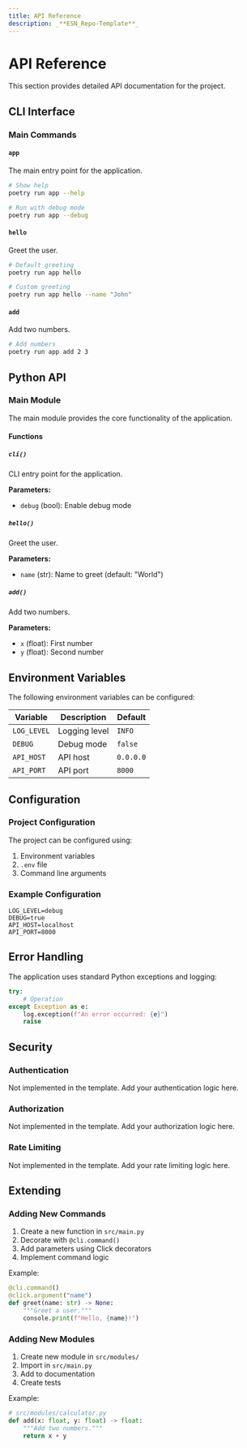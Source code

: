 ```yaml
---
title: API Reference
description: _**ESN_Repo-Template**_
---
```


# API Reference

This section provides detailed API documentation for the project.

## CLI Interface

### Main Commands

#### `app`

The main entry point for the application.

```bash
# Show help
poetry run app --help

# Run with debug mode
poetry run app --debug
```

#### `hello`

Greet the user.

```bash
# Default greeting
poetry run app hello

# Custom greeting
poetry run app hello --name "John"
```

#### `add`

Add two numbers.

```bash
# Add numbers
poetry run app add 2 3
```

## Python API

### Main Module

The main module provides the core functionality of the application.

#### Functions

##### `cli()`

CLI entry point for the application.

**Parameters:**
- `debug` (bool): Enable debug mode

##### `hello()`

Greet the user.

**Parameters:**
- `name` (str): Name to greet (default: "World")

##### `add()`

Add two numbers.

**Parameters:**
- `x` (float): First number
- `y` (float): Second number

## Environment Variables

The following environment variables can be configured:

| Variable | Description | Default |
|----------|-------------|---------|
| `LOG_LEVEL` | Logging level | `INFO` |
| `DEBUG` | Debug mode | `false` |
| `API_HOST` | API host | `0.0.0.0` |
| `API_PORT` | API port | `8000` |

## Configuration

### Project Configuration

The project can be configured using:

1. Environment variables
2. `.env` file
3. Command line arguments

### Example Configuration

```env
LOG_LEVEL=debug
DEBUG=true
API_HOST=localhost
API_PORT=8000
```

## Error Handling

The application uses standard Python exceptions and logging:

```python
try:
    # Operation
except Exception as e:
    log.exception(f"An error occurred: {e}")
    raise
```

## Security

### Authentication

Not implemented in the template. Add your authentication logic here.

### Authorization

Not implemented in the template. Add your authorization logic here.

### Rate Limiting

Not implemented in the template. Add your rate limiting logic here.

## Extending

### Adding New Commands

1. Create a new function in `src/main.py`
2. Decorate with `@cli.command()`
3. Add parameters using Click decorators
4. Implement command logic

Example:

```python
@cli.command()
@click.argument("name")
def greet(name: str) -> None:
    """Greet a user."""
    console.print(f"Hello, {name}!")
```

### Adding New Modules

1. Create new module in `src/modules/`
2. Import in `src/main.py`
3. Add to documentation
4. Create tests

Example:

```python
# src/modules/calculator.py
def add(x: float, y: float) -> float:
    """Add two numbers."""
    return x + y
```
